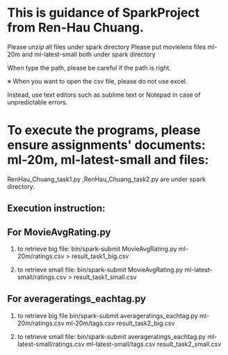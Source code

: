 # This is guidance of SparkProject from Ren-Hau Chuang.

 Please unzip all files under spark directory
 Please put movielens files ml-20m and ml-latest-small  both under spark directory 

When type the path, please be careful if the path is right.

※ When you want to open the csv file, please do not use excel. 


Instead, use text editors such as sublime text or Notepad in case of unpredictable errors.

# To execute the programs, please ensure assignments' documents: ml-20m, ml-latest-small and files:

RenHau_Chuang_task1.py ,RenHau_Chuang_task2.py are under spark directory.

## Execution instruction:

## For MovieAvgRating.py

1.  to retrieve big file:
bin/spark-submit MovieAvgRating.py ml-20m/ratings.csv > result_task1_big.csv

2.  to retrieve small file:
bin/spark-submit MovieAvgRating.py ml-latest-small/ratings.csv > result_task1_small.csv

## For averageratings_eachtag.py

1.  to retrieve big file
bin/spark-submit averageratings_eachtag.py ml-20m/ratings.csv ml-20m/tags.csv result_task2_big.csv

2.  to retrieve small file:
bin/spark-submit averageratings_eachtag.py ml-latest-small/ratings.csv ml-latest-small/tags.csv result_task2_small.csv

